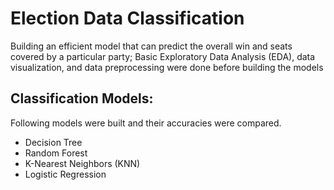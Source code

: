# Election Data Classification

Building an efficient model that can predict the overall win and seats covered by a particular party;
Basic Exploratory Data Analysis (EDA), data visualization, and data preprocessing were done before building the models

## Classification Models:
Following models were built and their accuracies were compared. 
- Decision Tree 
- Random Forest 
- K-Nearest Neighbors (KNN)
- Logistic Regression
